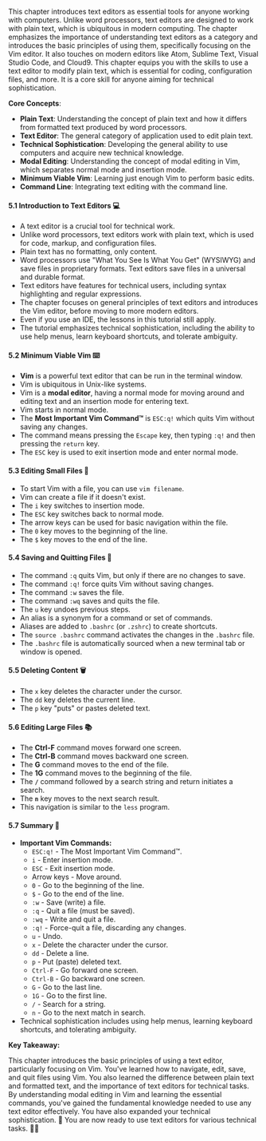 This chapter introduces text editors as essential tools for anyone working with computers. Unlike word processors, text editors are designed to work with plain text, which is ubiquitous in modern computing. The chapter emphasizes the importance of understanding text editors as a category and introduces the basic principles of using them, specifically focusing on the Vim editor. It also touches on modern editors like Atom, Sublime Text, Visual Studio Code, and Cloud9. This chapter equips you with the skills to use a text editor to modify plain text, which is essential for coding, configuration files, and more. It is a core skill for anyone aiming for technical sophistication.

**Core Concepts**:

*   **Plain Text**: Understanding the concept of plain text and how it differs from formatted text produced by word processors.
*   **Text Editor**: The general category of application used to edit plain text.
*   **Technical Sophistication**: Developing the general ability to use computers and acquire new technical knowledge.
*   **Modal Editing**: Understanding the concept of modal editing in Vim, which separates normal mode and insertion mode.
*   **Minimum Viable Vim**: Learning just enough Vim to perform basic edits.
*   **Command Line**: Integrating text editing with the command line.

#### 5.1 Introduction to Text Editors 💻

*   A text editor is a crucial tool for technical work.
*   Unlike word processors, text editors work with plain text, which is used for code, markup, and configuration files.
*   Plain text has no formatting, only content.
*   Word processors use "What You See Is What You Get" (WYSIWYG) and save files in proprietary formats. Text editors save files in a universal and durable format.
*   Text editors have features for technical users, including syntax highlighting and regular expressions.
*   The chapter focuses on general principles of text editors and introduces the Vim editor, before moving to more modern editors.
*   Even if you use an IDE, the lessons in this tutorial still apply.
*   The tutorial emphasizes technical sophistication, including the ability to use help menus, learn keyboard shortcuts, and tolerate ambiguity.

#### 5.2 Minimum Viable Vim ⌨️

*   **Vim** is a powerful text editor that can be run in the terminal window.
*   Vim is ubiquitous in Unix-like systems.
*   Vim is a **modal editor**, having a normal mode for moving around and editing text and an insertion mode for entering text.
*   Vim starts in normal mode.
*   The **Most Important Vim Command™** is `ESC:q!` which quits Vim without saving any changes.
*   The command means pressing the `Escape` key, then typing `:q!` and then pressing the `return` key.
*   The `ESC` key is used to exit insertion mode and enter normal mode.

#### 5.3 Editing Small Files 📄

*   To start Vim with a file, you can use `vim filename`.
*   Vim can create a file if it doesn't exist.
*   The `i` key switches to insertion mode.
*   The `ESC` key switches back to normal mode.
*   The arrow keys can be used for basic navigation within the file.
*   The `0` key moves to the beginning of the line.
*   The `$` key moves to the end of the line.

#### 5.4 Saving and Quitting Files 💾

*   The command `:q` quits Vim, but only if there are no changes to save.
*   The command `:q!` force quits Vim without saving changes.
*   The command `:w` saves the file.
*   The command `:wq` saves and quits the file.
*   The `u` key undoes previous steps.
*   An alias is a synonym for a command or set of commands.
*   Aliases are added to `.bashrc` (or `.zshrc`) to create shortcuts.
*   The `source .bashrc` command activates the changes in the `.bashrc` file.
*   The `.bashrc` file is automatically sourced when a new terminal tab or window is opened.

#### 5.5 Deleting Content 🗑️

*   The `x` key deletes the character under the cursor.
*   The `dd` key deletes the current line.
*   The `p` key "puts" or pastes deleted text.

#### 5.6 Editing Large Files 📚

*   The **Ctrl-F** command moves forward one screen.
*   The **Ctrl-B** command moves backward one screen.
*   The **G** command moves to the end of the file.
*  The **1G** command moves to the beginning of the file.
*  The **`/`** command followed by a search string and return initiates a search.
*  The **`n`** key moves to the next search result.
*   This navigation is similar to the `less` program.

#### 5.7 Summary 📒

*   **Important Vim Commands:**
    *   `ESC:q!` - The Most Important Vim Command™.
    *   `i` - Enter insertion mode.
    *   `ESC` - Exit insertion mode.
    *   Arrow keys - Move around.
    *   `0` - Go to the beginning of the line.
    *   `$` - Go to the end of the line.
    *   `:w` - Save (write) a file.
    *   `:q` - Quit a file (must be saved).
    *   `:wq` - Write and quit a file.
    *   `:q!` - Force-quit a file, discarding any changes.
    *   `u` - Undo.
    *   `x` - Delete the character under the cursor.
    *   `dd` - Delete a line.
    *   `p` - Put (paste) deleted text.
    *   `Ctrl-F` - Go forward one screen.
    *   `Ctrl-B` - Go backward one screen.
    *   `G` - Go to the last line.
     *   `1G` - Go to the first line.
    *   `/` - Search for a string.
    *  `n` - Go to the next match in search.
*   Technical sophistication includes using help menus, learning keyboard shortcuts, and tolerating ambiguity.

**Key Takeaway:**

This chapter introduces the basic principles of using a text editor, particularly focusing on Vim. You've learned how to navigate, edit, save, and quit files using Vim. You also learned the difference between plain text and formatted text, and the importance of text editors for technical tasks. By understanding modal editing in Vim and learning the essential commands, you've gained the fundamental knowledge needed to use any text editor effectively. You have also expanded your technical sophistication. 🚀 You are now ready to use text editors for various technical tasks. 🧙‍♂️
